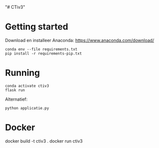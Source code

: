"# CTiv3" 


# Getting started

Download en installeer Anaconda:
https://www.anaconda.com/download/

```
conda env --file requirements.txt
pip install -r requirements-pip.txt
```

# Running

```
conda activate ctiv3
flask run
```

Alternatief:
```
python applicatie.py
```

# Docker
docker build -t ctiv3 .
docker run ctiv3

